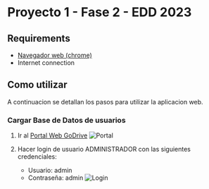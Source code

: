 # Proyecto 1 - Fase 2 - EDD 2023

## Requirements

- [Navegador web (chrome)](https://www.google.com/intl/es-419/chrome/)
- Internet connection

## Como utilizar

A continuacion se detallan los pasos para utilizar la aplicacion web.

### Cargar Base de Datos de usuarios

1. Ir al [Portal Web GoDrive](https://jonatangonzalez0.github.io/EDD_1S2023_PY_201900570/)
    ![Portal](https://prnt.sc/TIol32PI4no2)

2. Hacer login de usuario ADMINISTRADOR con las siguientes credenciales:

    - Usuario: admin
    - Contraseña: admin
![Login](https://prnt.sc/tOS4WTEHHA5K)
